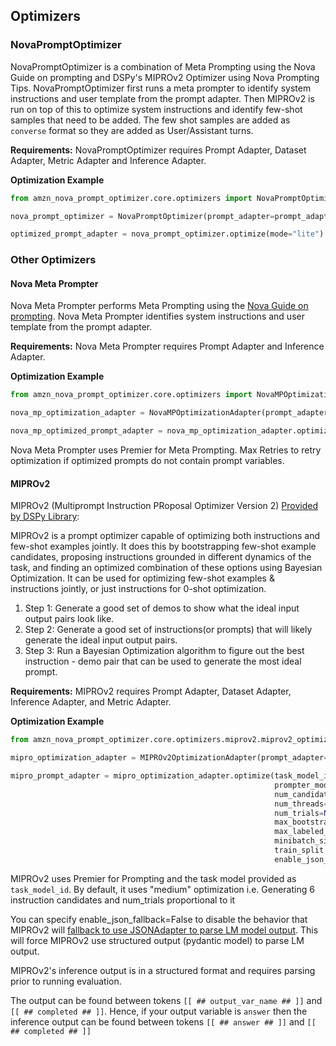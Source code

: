 ## Optimizers
### NovaPromptOptimizer

NovaPromptOptimizer is a combination of Meta Prompting using the Nova Guide on prompting and DSPy's MIPROv2 Optimizer using Nova Prompting Tips.
NovaPromptOptimizer first runs a meta prompter to identify system instructions and user template from the prompt adapter.
Then MIPROv2 is run on top of this to optimize system instructions and identify few-shot samples that need to be added.
The few shot samples are added as `converse` format so they are added as User/Assistant turns.

**Requirements:** NovaPromptOptimizer requires Prompt Adapter, Dataset Adapter, Metric Adapter and Inference Adapter.

**Optimization Example**
```python
from amzn_nova_prompt_optimizer.core.optimizers import NovaPromptOptimizer

nova_prompt_optimizer = NovaPromptOptimizer(prompt_adapter=prompt_adapter, inference_adapter=inference_adapter, dataset_adapter=train_dataset_adapter, metric_adapter=metric_adapter)

optimized_prompt_adapter = nova_prompt_optimizer.optimize(mode="lite")
```

### Other Optimizers

#### Nova Meta Prompter

Nova Meta Prompter performs Meta Prompting using the [Nova Guide on prompting](https://docs.aws.amazon.com/nova/latest/userguide/prompting-precision.html).
Nova Meta Prompter identifies system instructions and user template from the prompt adapter.

**Requirements:** Nova Meta Prompter requires Prompt Adapter and Inference Adapter.

**Optimization Example**
```python
from amzn_nova_prompt_optimizer.core.optimizers import NovaMPOptimizationAdapter

nova_mp_optimization_adapter = NovaMPOptimizationAdapter(prompt_adapter=prompt_adapter, inference_adapter=inference_adapter)

nova_mp_optimized_prompt_adapter = nova_mp_optimization_adapter.optimize(max_retries=5)
```
Nova Meta Prompter uses Premier for Meta Prompting. Max Retries to retry optimization if optimized prompts do not contain prompt variables.

#### MIPROv2

MIPROv2 (Multiprompt Instruction PRoposal Optimizer Version 2) [Provided by DSPy Library](https://github.com/stanfordnlp/dspy):

MIPROv2 is a prompt optimizer capable of optimizing both instructions and few-shot examples jointly. It does this by bootstrapping few-shot example candidates, proposing instructions grounded in different dynamics of the task, and finding an optimized combination of these options using Bayesian Optimization. It can be used for optimizing few-shot examples & instructions jointly, or just instructions for 0-shot optimization.

1. Step 1: Generate a good set of demos to show what the ideal input output pairs look like.
2. Step 2: Generate a good set of instructions(or prompts) that will likely generate the ideal input output pairs.
3. Step 3: Run a Bayesian Optimization algorithm to figure out the best instruction - demo pair that can be used to generate the most ideal prompt.

**Requirements:** MIPROv2 requires Prompt Adapter, Dataset Adapter, Inference Adapter, and Metric Adapter.

**Optimization Example**
```python
from amzn_nova_prompt_optimizer.core.optimizers.miprov2.miprov2_optimizer import MIPROv2OptimizationAdapter

mipro_optimization_adapter = MIPROv2OptimizationAdapter(prompt_adapter=prompt_adapter, dataset_adapter=train_dataset_adapter, metric_adapter=metric_adapter)

mipro_prompt_adapter = mipro_optimization_adapter.optimize(task_model_id="us.amazon.nova-lite-v1:0",
                                                           prompter_model_id ="us.amazon.nova-premier-v1:0", 
                                                           num_candidates=None, 
                                                           num_threads= 2,
                                                           num_trials=None,
                                                           max_bootstrapped_demos = 4,
                                                           max_labeled_demos = 4,
                                                           minibatch_size = 35,
                                                           train_split = 0.5,
                                                           enable_json_fallback = False)
```

MIPROv2 uses Premier for Prompting and the task model provided as `task_model_id`.
By default, it uses "medium" optimization i.e. Generating 6 instruction candidates and num_trials proportional to it

You can specify enable_json_fallback=False to disable the behavior that MIPROv2 will [fallback to use JSONAdapter to parse LM model output](https://github.com/stanfordnlp/dspy/blob/main/dspy/adapters/chat_adapter.py#L44-L51). This will force MIPROv2 use structured output (pydantic model) to parse LM output.

MIPROv2's inference output is in a structured format and requires parsing prior to running evaluation.

The output can be found between tokens `[[ ## output_var_name ## ]]` and `[[ ## completed ## ]]`.
Hence, if your output variable is `answer` then the inference output can be found between tokens `[[ ## answer ## ]]` and `[[ ## completed ## ]]`

